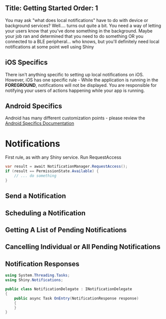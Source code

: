 Title: Getting Started
Order: 1
---

You may ask "what does local notifications" have to do with device or background services?  Well.... turns out quite a bit.  You need a way
of letting your users know that you've done something in the background.  Maybe your job ran and determined that you need to do something OR you connected
to a BLE peripheral... who knows, but you'll definitely need local notifications at some point well using Shiny 

<?! PackageInfo "Shiny.Notifications" /?>


## iOS Specifics
There isn't anything specific to setting up local notifications on iOS.  However,
iOS has one specific rule - While the application  is running in the **FOREGROUND**, notifications will not be displayed.
You are responsible for notifying your users of actions happening while your app is running.  


## Android Specifics
Android has many different customization points - please review the [Android Specifics Documentation](xref:notifications-android)


# Notifications
First rule, as with any Shiny service.  Run RequestAccess

```csharp
var result = await NotificationManager.RequestAccess();
if (result == PermissionState.Available) {
    // ... do something
}
```


## Send a Notification

## Scheduling a Notification

## Getting A List of Pending Notifications

## Cancelling Individual or All Pending Notifications

## Notification Responses
```cs
using System.Threading.Tasks;
using Shiny.Notifications;

public class NotificationDelegate : INotificationDelegate
{
    public async Task OnEntry(NotificationResponse response)
    {
    }
}

```
